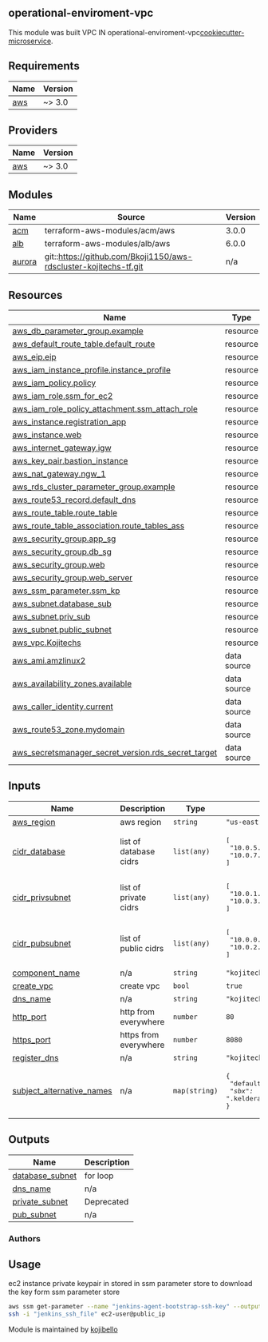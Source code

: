 ## operational-enviroment-vpc

This module was built VPC IN operational-enviroment-vpc[cookiecutter-microservice](https://github.com/Bkoji1150/registration-app-with-end-end--tf).

<!-- prettier-ignore-start -->
<!-- BEGINNING OF PRE-COMMIT-TERRAFORM DOCS HOOK -->
## Requirements

| Name | Version |
|------|---------|
| <a name="requirement_aws"></a> [aws](#requirement\_aws) | ~> 3.0 |

## Providers

| Name | Version |
|------|---------|
| <a name="provider_aws"></a> [aws](#provider\_aws) | ~> 3.0 |

## Modules

| Name | Source | Version |
|------|--------|---------|
| <a name="module_acm"></a> [acm](#module\_acm) | terraform-aws-modules/acm/aws | 3.0.0 |
| <a name="module_alb"></a> [alb](#module\_alb) | terraform-aws-modules/alb/aws | 6.0.0 |
| <a name="module_aurora"></a> [aurora](#module\_aurora) | git::https://github.com/Bkoji1150/aws-rdscluster-kojitechs-tf.git | n/a |

## Resources

| Name | Type |
|------|------|
| [aws_db_parameter_group.example](https://registry.terraform.io/providers/hashicorp/aws/latest/docs/resources/db_parameter_group) | resource |
| [aws_default_route_table.default_route](https://registry.terraform.io/providers/hashicorp/aws/latest/docs/resources/default_route_table) | resource |
| [aws_eip.eip](https://registry.terraform.io/providers/hashicorp/aws/latest/docs/resources/eip) | resource |
| [aws_iam_instance_profile.instance_profile](https://registry.terraform.io/providers/hashicorp/aws/latest/docs/resources/iam_instance_profile) | resource |
| [aws_iam_policy.policy](https://registry.terraform.io/providers/hashicorp/aws/latest/docs/resources/iam_policy) | resource |
| [aws_iam_role.ssm_for_ec2](https://registry.terraform.io/providers/hashicorp/aws/latest/docs/resources/iam_role) | resource |
| [aws_iam_role_policy_attachment.ssm_attach_role](https://registry.terraform.io/providers/hashicorp/aws/latest/docs/resources/iam_role_policy_attachment) | resource |
| [aws_instance.registration_app](https://registry.terraform.io/providers/hashicorp/aws/latest/docs/resources/instance) | resource |
| [aws_instance.web](https://registry.terraform.io/providers/hashicorp/aws/latest/docs/resources/instance) | resource |
| [aws_internet_gateway.igw](https://registry.terraform.io/providers/hashicorp/aws/latest/docs/resources/internet_gateway) | resource |
| [aws_key_pair.bastion_instance](https://registry.terraform.io/providers/hashicorp/aws/latest/docs/resources/key_pair) | resource |
| [aws_nat_gateway.ngw_1](https://registry.terraform.io/providers/hashicorp/aws/latest/docs/resources/nat_gateway) | resource |
| [aws_rds_cluster_parameter_group.example](https://registry.terraform.io/providers/hashicorp/aws/latest/docs/resources/rds_cluster_parameter_group) | resource |
| [aws_route53_record.default_dns](https://registry.terraform.io/providers/hashicorp/aws/latest/docs/resources/route53_record) | resource |
| [aws_route_table.route_table](https://registry.terraform.io/providers/hashicorp/aws/latest/docs/resources/route_table) | resource |
| [aws_route_table_association.route_tables_ass](https://registry.terraform.io/providers/hashicorp/aws/latest/docs/resources/route_table_association) | resource |
| [aws_security_group.app_sg](https://registry.terraform.io/providers/hashicorp/aws/latest/docs/resources/security_group) | resource |
| [aws_security_group.db_sg](https://registry.terraform.io/providers/hashicorp/aws/latest/docs/resources/security_group) | resource |
| [aws_security_group.web](https://registry.terraform.io/providers/hashicorp/aws/latest/docs/resources/security_group) | resource |
| [aws_security_group.web_server](https://registry.terraform.io/providers/hashicorp/aws/latest/docs/resources/security_group) | resource |
| [aws_ssm_parameter.ssm_kp](https://registry.terraform.io/providers/hashicorp/aws/latest/docs/resources/ssm_parameter) | resource |
| [aws_subnet.database_sub](https://registry.terraform.io/providers/hashicorp/aws/latest/docs/resources/subnet) | resource |
| [aws_subnet.priv_sub](https://registry.terraform.io/providers/hashicorp/aws/latest/docs/resources/subnet) | resource |
| [aws_subnet.public_subnet](https://registry.terraform.io/providers/hashicorp/aws/latest/docs/resources/subnet) | resource |
| [aws_vpc.Kojitechs](https://registry.terraform.io/providers/hashicorp/aws/latest/docs/resources/vpc) | resource |
| [aws_ami.amzlinux2](https://registry.terraform.io/providers/hashicorp/aws/latest/docs/data-sources/ami) | data source |
| [aws_availability_zones.available](https://registry.terraform.io/providers/hashicorp/aws/latest/docs/data-sources/availability_zones) | data source |
| [aws_caller_identity.current](https://registry.terraform.io/providers/hashicorp/aws/latest/docs/data-sources/caller_identity) | data source |
| [aws_route53_zone.mydomain](https://registry.terraform.io/providers/hashicorp/aws/latest/docs/data-sources/route53_zone) | data source |
| [aws_secretsmanager_secret_version.rds_secret_target](https://registry.terraform.io/providers/hashicorp/aws/latest/docs/data-sources/secretsmanager_secret_version) | data source |

## Inputs

| Name | Description | Type | Default | Required |
|------|-------------|------|---------|:--------:|
| <a name="input_aws_region"></a> [aws\_region](#input\_aws\_region) | aws region | `string` | `"us-east-1"` | no |
| <a name="input_cidr_database"></a> [cidr\_database](#input\_cidr\_database) | list of database cidrs | `list(any)` | <pre>[<br>  "10.0.5.0/24",<br>  "10.0.7.0/24"<br>]</pre> | no |
| <a name="input_cidr_privsubnet"></a> [cidr\_privsubnet](#input\_cidr\_privsubnet) | list of private cidrs | `list(any)` | <pre>[<br>  "10.0.1.0/24",<br>  "10.0.3.0/24"<br>]</pre> | no |
| <a name="input_cidr_pubsubnet"></a> [cidr\_pubsubnet](#input\_cidr\_pubsubnet) | list of public cidrs | `list(any)` | <pre>[<br>  "10.0.0.0/24",<br>  "10.0.2.0/24"<br>]</pre> | no |
| <a name="input_component_name"></a> [component\_name](#input\_component\_name) | n/a | `string` | `"kojitechs"` | no |
| <a name="input_create_vpc"></a> [create\_vpc](#input\_create\_vpc) | create vpc | `bool` | `true` | no |
| <a name="input_dns_name"></a> [dns\_name](#input\_dns\_name) | n/a | `string` | `"kojitechs.com"` | no |
| <a name="input_http_port"></a> [http\_port](#input\_http\_port) | http from everywhere | `number` | `80` | no |
| <a name="input_https_port"></a> [https\_port](#input\_https\_port) | https from everywhere | `number` | `8080` | no |
| <a name="input_register_dns"></a> [register\_dns](#input\_register\_dns) | n/a | `string` | `"kojitechs.com"` | no |
| <a name="input_subject_alternative_names"></a> [subject\_alternative\_names](#input\_subject\_alternative\_names) | n/a | `map(string)` | <pre>{<br>  "default": "*.kojitechs.com",<br>  "sbx": "*.kelderanyi.com"<br>}</pre> | no |

## Outputs

| Name | Description |
|------|-------------|
| <a name="output_database_subnet"></a> [database\_subnet](#output\_database\_subnet) | for loop |
| <a name="output_dns_name"></a> [dns\_name](#output\_dns\_name) | n/a |
| <a name="output_private_subnet"></a> [private\_subnet](#output\_private\_subnet) | Deprecated |
| <a name="output_pub_subnet"></a> [pub\_subnet](#output\_pub\_subnet) | n/a |
<!-- END OF PRE-COMMIT-TERRAFORM DOCS HOOK -->

### Authors

## Usage 
ec2 instance private keypair in stored in ssm parameter store to download the key form ssm parameter store 

```bash
aws ssm get-parameter --name "jenkins-agent-bootstrap-ssh-key" --output text --query Parameter.Value >> "./jenkins_ssh_file"
ssh -i "jenkins_ssh_file" ec2-user@public_ip
```

Module is maintained by [kojibello](koji058@gmail.com)
